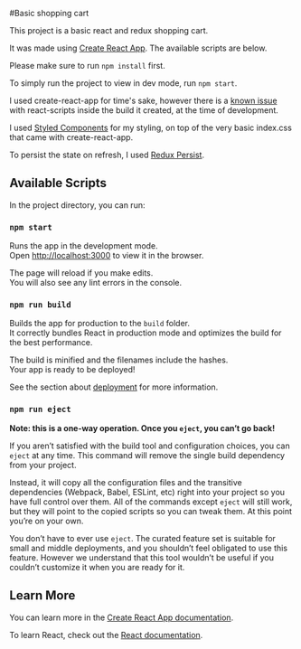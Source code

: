 #Basic shopping cart

This project is a basic react and redux shopping cart.

It was made using [Create React App](https://github.com/facebook/create-react-app). The available scripts are below.

Please make sure to run `npm install` first. 

To simply run the project to view in dev mode, run `npm start`. 


I used create-react-app for time's sake, however there is a [known issue](https://github.com/facebook/create-react-app/issues/6109) with react-scripts inside the build it created, at the time of development.

I used [Styled Components](https://www.styled-components.com) for my styling, on top of the very basic index.css that came with create-react-app. 

To persist the state on refresh, I used [Redux Persist](https://github.com/rt2zz/redux-persist).



## Available Scripts

In the project directory, you can run:

### `npm start`

Runs the app in the development mode.<br>
Open [http://localhost:3000](http://localhost:3000) to view it in the browser.

The page will reload if you make edits.<br>
You will also see any lint errors in the console.

### `npm run build`

Builds the app for production to the `build` folder.<br>
It correctly bundles React in production mode and optimizes the build for the best performance.

The build is minified and the filenames include the hashes.<br>
Your app is ready to be deployed!

See the section about [deployment](https://facebook.github.io/create-react-app/docs/deployment) for more information.

### `npm run eject`

**Note: this is a one-way operation. Once you `eject`, you can’t go back!**

If you aren’t satisfied with the build tool and configuration choices, you can `eject` at any time. This command will remove the single build dependency from your project.

Instead, it will copy all the configuration files and the transitive dependencies (Webpack, Babel, ESLint, etc) right into your project so you have full control over them. All of the commands except `eject` will still work, but they will point to the copied scripts so you can tweak them. At this point you’re on your own.

You don’t have to ever use `eject`. The curated feature set is suitable for small and middle deployments, and you shouldn’t feel obligated to use this feature. However we understand that this tool wouldn’t be useful if you couldn’t customize it when you are ready for it.

## Learn More

You can learn more in the [Create React App documentation](https://facebook.github.io/create-react-app/docs/getting-started).

To learn React, check out the [React documentation](https://reactjs.org/).
